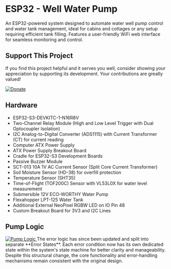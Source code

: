 # ESP32 - Well Water Pump
An ESP32-powered system designed to automate water well pump control and water tank management, ideal for cabins and cottages or any setup requiring efficient tank filling. Features a user-friendly WiFi web interface for seamless monitoring and control.


## Support This Project

If you find this project helpful and it serves you well, consider showing your appreciation by supporting its development. Your contributions are greatly valued!

[![Donate](https://img.shields.io/badge/Donate-PayPal-blue.svg)](https://www.paypal.com/donate/?hosted_button_id=BBFZPW8AC8PUE)


## Hardware

- ESP32-S3-DEVKITC-1-N16R8V
- Two-Channel Relay Module (High and Low Level Trigger with Dual Optocoupler Isolation)
- I2C Analog-to-Digital Converter (ADS1115) with Current Transformer (CT) for current reading
- Computer ATX Power Supply
- ATX Power Supply Breakout Board
- Cradle for ESP32-S3 Development Boards
- Passive Buzzer Module
- SCT-013 10A 1V AC Current Sensor (Split Core Current Transformer)
- Soil Moisture Sensor (HD-38) for overfill protection
- Temperature Sensor (SHT35)
- Time-of-Flight (TOF200C) Sensor with VL53L0X for water level measurement
- Submersible 12V ECO-WORTHY Water Pump
- Flexahopper LPT-125 Water Tank
- Additional External NeoPixel RGBW LED on IO Pin 48
- Custom Breakout Board for 3V3 and I2C Lines


## Pump Logic

<a href="https://github.com/HG-Pilot/WellWaterPump/blob/main/docs/Pump.Logic.png">
    <img src="https://github.com/HG-Pilot/WellWaterPump/blob/main/docs/Pump.Logic.png" alt="Pump Logic" style="max-width:100%; height:auto;">
</a>
The error logic has since been updated and split into separate **Error States**. Each error condition now has its own dedicated state within the system's state machine for better clarity and manageability. Despite this structural change, the core functionality and error-handling mechanisms remain consistent with the original design.